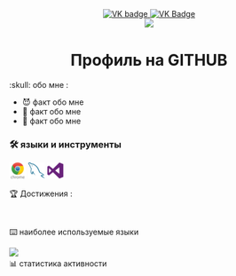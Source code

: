 <div id="badges" align ="center">
  <a href= "https://vk.com/imfrol">
    <img src = "https://img.shields.io/badge/VK-blue?style=for-the-badge&logo=VK&logoColor=white" alt="VK badge"/> 
  </a>

  <a href= "https://mail.google.com/mail/u/0/#inbox">
     <img src = "https://img.shields.io/badge/EMAIL-red?style=for-the-badge&logo=Gmail&logoColor=white" alt="VK Badge"/>
   </a>
</div>

<div id="viewprof" align="center" >
  <img src="https://komarev.com/ghpvc/?username=hustlelikeapredator&style-flat-square&color=blue" alt""/>
</div>

<div id="heythere" align="center">
<h1> Профиль на GITHUB </h1>
</div>
:skull: обо мне :

- :smiling_imp: факт обо мне 
- :japanese_goblin: факт обо мне 
- :ghost: факт обо мне

###  🛠️ языки и инструменты 
<div>
  <img src="https://github.com/devicons/devicon/blob/master/icons/chrome/chrome-original-wordmark.svg" width="30" height="30"/>
  <img src="https://github.com/devicons/devicon/blob/master/icons/mysql/mysql-original.svg" width="30" height="30"/>
  <img src="https://github.com/devicons/devicon/blob/master/icons/visualstudio/visualstudio-plain.svg" width="30" height="30"/>
</div>


🏆 Достижения :
 <div>
  <img src="https://github-profile-trophy.vercel.app/?username=hustlelikeapredator" alt=""/>  
</div>


 ⌨️ наиболее используемые языки 
<div>
  <img src="https://github-readme-stats.vercel.app/api/top-langs/?username=hustlelikeapredator" alt""/>
</div

  
 📊 статистика активности

<div>
  <img src="https://github-readme-activity-graph.vercel.app/graph?username=hustlelikeapredator&theme=react-dracula" alt=""/>
</div>
